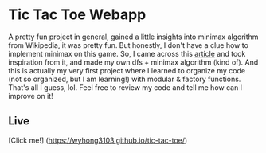 # Tic Tac Toe Webapp

A pretty fun project in general, gained a little insights into minimax algorithm from Wikipedia, it was pretty fun. But honestly, I don't have a clue how to implement minimax on this game. So, I came across this [article](https://levelup.gitconnected.com/minimax-algorithm-explanation-using-tic-tac-toe-game-22668694aa13#:~:text=This%20algorithm%20is%20widely%20used,benefit%20and%20maximize%20self%2Dbenefit) and took inspiration from it, and made my own dfs + minimax algorithm (kind of). And this is actually my very first project where I learned to organize my code (not so organized, but I am learning!) with modular & factory functions. That's all I guess, lol. Feel free to review my code and tell me how can I improve on it!

## Live 

[Click me!] (https://wyhong3103.github.io/tic-tac-toe/)

